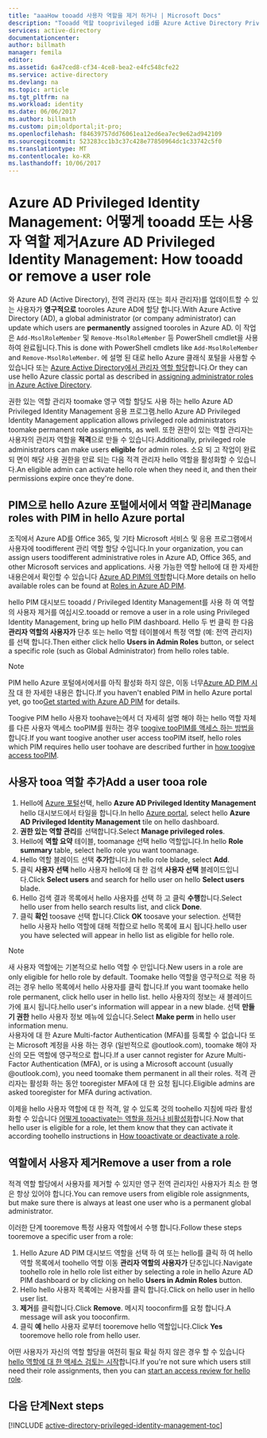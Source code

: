 ```yaml
---
title: "aaaHow tooadd 사용자 역할을 제거 하거나 | Microsoft Docs"
description: "Tooadd 역할 tooprivileged id를 Azure Active Directory Privileged Identity Management 응용 프로그램을 hello 하는 방법에 대해 알아봅니다."
services: active-directory
documentationcenter: 
author: billmath
manager: femila
editor: 
ms.assetid: 6a47ced8-cf34-4ce8-bea2-e4fc548cfe22
ms.service: active-directory
ms.devlang: na
ms.topic: article
ms.tgt_pltfrm: na
ms.workload: identity
ms.date: 06/06/2017
ms.author: billmath
ms.custom: pim;oldportal;it-pro;
ms.openlocfilehash: f84639757dd76061ea12ed6ea7ec9e62ad942109
ms.sourcegitcommit: 523283cc1b3c37c428e77850964dc1c33742c5f0
ms.translationtype: MT
ms.contentlocale: ko-KR
ms.lasthandoff: 10/06/2017
---
```

# <a name="azure-ad-privileged-identity-management-how-tooadd-or-remove-a-user-role"></a><span data-ttu-id="abb84-103">Azure AD Privileged Identity Management: 어떻게 tooadd 또는 사용자 역할 제거</span><span class="sxs-lookup"><span data-stu-id="abb84-103">Azure AD Privileged Identity Management: How tooadd or remove a user role</span></span>
<span data-ttu-id="abb84-104">와 Azure AD (Active Directory), 전역 관리자 (또는 회사 관리자)를 업데이트할 수 있는 사용자가 **영구적으로** tooroles Azure AD에 할당 합니다.</span><span class="sxs-lookup"><span data-stu-id="abb84-104">With Azure Active Directory (AD), a global administrator (or company administrator) can update which users are **permanently** assigned tooroles in Azure AD.</span></span> <span data-ttu-id="abb84-105">이 작업은 `Add-MsolRoleMember` 및 `Remove-MsolRoleMember` 등 PowerShell cmdlet을 사용하여 완료됩니다.</span><span class="sxs-lookup"><span data-stu-id="abb84-105">This is done with PowerShell cmdlets like `Add-MsolRoleMember` and `Remove-MsolRoleMember`.</span></span> <span data-ttu-id="abb84-106">에 설명 된 대로 hello Azure 클래식 포털을 사용할 수 있습니다 또는 [Azure Active Directory에서 관리자 역할 할당](active-directory-assign-admin-roles.md)합니다.</span><span class="sxs-lookup"><span data-stu-id="abb84-106">Or they can use hello Azure classic portal as described in [assigning administrator roles in Azure Active Directory](active-directory-assign-admin-roles.md).</span></span>

<span data-ttu-id="abb84-107">권한 있는 역할 관리자 toomake 영구 역할 할당도 사용 하는 hello Azure AD Privileged Identity Management 응용 프로그램.</span><span class="sxs-lookup"><span data-stu-id="abb84-107">hello Azure AD Privileged Identity Management application allows privileged role administrators toomake permanent role assignments, as well.</span></span> <span data-ttu-id="abb84-108">또한 권한이 있는 역할 관리자는 사용자의 관리자 역할을 **적격**으로 만들 수 있습니다.</span><span class="sxs-lookup"><span data-stu-id="abb84-108">Additionally, privileged role administrators can make users **eligible** for admin roles.</span></span> <span data-ttu-id="abb84-109">소요 되 고 작업이 완료 되 면이 해당 사용 권한을 만료 되는 다음 적격 관리자 hello 역할을 활성화할 수 있습니다.</span><span class="sxs-lookup"><span data-stu-id="abb84-109">An eligible admin can activate hello role when they need it, and then their permissions expire once they're done.</span></span>

## <a name="manage-roles-with-pim-in-hello-azure-portal"></a><span data-ttu-id="abb84-110">PIM으로 hello Azure 포털에서에서 역할 관리</span><span class="sxs-lookup"><span data-stu-id="abb84-110">Manage roles with PIM in hello Azure portal</span></span>
<span data-ttu-id="abb84-111">조직에서 Azure AD를 Office 365, 및 기타 Microsoft 서비스 및 응용 프로그램에서 사용자에 toodifferent 관리 역할 할당 수입니다.</span><span class="sxs-lookup"><span data-stu-id="abb84-111">In your organization, you can assign users toodifferent administrative roles in Azure AD, Office 365, and other Microsoft services and applications.</span></span>  <span data-ttu-id="abb84-112">사용 가능한 역할 hello에 대 한 자세한 내용은에서 확인할 수 있습니다 [Azure AD PIM의 역할](active-directory-privileged-identity-management-roles.md)합니다.</span><span class="sxs-lookup"><span data-stu-id="abb84-112">More details on hello available roles can be found at [Roles in Azure AD PIM](active-directory-privileged-identity-management-roles.md).</span></span>

<span data-ttu-id="abb84-113">hello PIM 대시보드 tooadd / Privileged Identity Management를 사용 하 여 역할의 사용자 제거를 여십시오.</span><span class="sxs-lookup"><span data-stu-id="abb84-113">tooadd or remove a user in a role using Privileged Identity Management, bring up hello PIM dashboard.</span></span> <span data-ttu-id="abb84-114">Hello 두 번 클릭 한 다음 **관리자 역할의 사용자가** 단추 또는 hello 역할 테이블에서 특정 역할 (예: 전역 관리자)를 선택 합니다.</span><span class="sxs-lookup"><span data-stu-id="abb84-114">Then either click hello **Users in Admin Roles** button, or select a specific role (such as Global Administrator) from hello roles table.</span></span>

> [!NOTE]
> <span data-ttu-id="abb84-115">PIM hello Azure 포털에서에서를 아직 활성화 하지 않은, 이동 너무[Azure AD PIM 시작](active-directory-privileged-identity-management-getting-started.md) 대 한 자세한 내용은 합니다.</span><span class="sxs-lookup"><span data-stu-id="abb84-115">If you haven't enabled PIM in hello Azure portal yet, go too[Get started with Azure AD PIM](active-directory-privileged-identity-management-getting-started.md) for details.</span></span>

<span data-ttu-id="abb84-116">Toogive PIM hello 사용자 toohave는에서 더 자세히 설명 해야 하는 hello 역할 자체를 다른 사용자 액세스 tooPIM를 원하는 경우 [toogive tooPIM를 액세스 하는 방법을](active-directory-privileged-identity-management-how-to-give-access-to-pim.md)합니다.</span><span class="sxs-lookup"><span data-stu-id="abb84-116">If you want toogive another user access tooPIM itself, hello roles which PIM requires hello user toohave are described further in [how toogive access tooPIM](active-directory-privileged-identity-management-how-to-give-access-to-pim.md).</span></span>

## <a name="add-a-user-tooa-role"></a><span data-ttu-id="abb84-117">사용자 tooa 역할 추가</span><span class="sxs-lookup"><span data-stu-id="abb84-117">Add a user tooa role</span></span>
1. <span data-ttu-id="abb84-118">Hello에 [Azure 포털](https://portal.azure.com/)선택, hello **Azure AD Privileged Identity Management** hello 대시보드에서 타일을 합니다.</span><span class="sxs-lookup"><span data-stu-id="abb84-118">In hello [Azure portal](https://portal.azure.com/), select hello **Azure AD Privileged Identity Management** tile on hello dashboard.</span></span>
2. <span data-ttu-id="abb84-119">**권한 있는 역할 관리**를 선택합니다.</span><span class="sxs-lookup"><span data-stu-id="abb84-119">Select **Manage privileged roles**.</span></span>
3. <span data-ttu-id="abb84-120">Hello에 **역할 요약** 테이블, toomanage 선택 hello 역할입니다.</span><span class="sxs-lookup"><span data-stu-id="abb84-120">In hello **Role summary** table, select hello role you want toomanage.</span></span>
4. <span data-ttu-id="abb84-121">Hello 역할 블레이드 선택 **추가**합니다.</span><span class="sxs-lookup"><span data-stu-id="abb84-121">In hello role blade, select **Add**.</span></span>
5. <span data-ttu-id="abb84-122">클릭 **사용자 선택** hello 사용자 hello에 대 한 검색 **사용자 선택** 블레이드입니다.</span><span class="sxs-lookup"><span data-stu-id="abb84-122">Click **Select users** and search for hello user on hello **Select users** blade.</span></span>  
6. <span data-ttu-id="abb84-123">Hello 검색 결과 목록에서 hello 사용자를 선택 하 고 클릭 **수행**합니다.</span><span class="sxs-lookup"><span data-stu-id="abb84-123">Select hello user from hello search results list, and click **Done**.</span></span>
7. <span data-ttu-id="abb84-124">클릭 **확인** toosave 선택 합니다.</span><span class="sxs-lookup"><span data-stu-id="abb84-124">Click **OK** toosave your selection.</span></span> <span data-ttu-id="abb84-125">선택한 hello 사용자 hello 역할에 대해 적합으로 hello 목록에 표시 됩니다.</span><span class="sxs-lookup"><span data-stu-id="abb84-125">hello user you have selected will appear in hello list as eligible for hello role.</span></span>

> [!NOTE]
> <span data-ttu-id="abb84-126">새 사용자 역할에는 기본적으로 hello 역할 수 만입니다.</span><span class="sxs-lookup"><span data-stu-id="abb84-126">New users in a role are only eligible for hello role by default.</span></span> <span data-ttu-id="abb84-127">Toomake hello 역할을 영구적으로 적용 하려는 경우 hello 목록에서 hello 사용자를 클릭 합니다.</span><span class="sxs-lookup"><span data-stu-id="abb84-127">If you want toomake hello role permanent, click hello user in hello list.</span></span> <span data-ttu-id="abb84-128">hello 사용자의 정보는 새 블레이드가에 표시 됩니다.</span><span class="sxs-lookup"><span data-stu-id="abb84-128">hello user's information will appear in a new blade.</span></span> <span data-ttu-id="abb84-129">선택 **만들기 권한** hello 사용자 정보 메뉴에 있습니다.</span><span class="sxs-lookup"><span data-stu-id="abb84-129">Select **Make perm** in hello user information menu.</span></span>  
> <span data-ttu-id="abb84-130">사용자에 대 한 Azure Multi-factor Authentication (MFA)를 등록할 수 없습니다 또는 Microsoft 계정을 사용 하는 경우 (일반적으로 @outlook.com), toomake 해야 자신의 모든 역할에 영구적으로 합니다.</span><span class="sxs-lookup"><span data-stu-id="abb84-130">If a user cannot register for Azure Multi-Factor Authentication (MFA), or is using a Microsoft account (usually @outlook.com), you need toomake them permanent in all their roles.</span></span> <span data-ttu-id="abb84-131">적격 관리자는 활성화 하는 동안 tooregister MFA에 대 한 요청 됩니다.</span><span class="sxs-lookup"><span data-stu-id="abb84-131">Eligible admins are asked tooregister for MFA during activation.</span></span>

<span data-ttu-id="abb84-132">이제을 hello 사용자 역할에 대 한 적격, 알 수 있도록 것의 toohello 지침에 따라 활성화할 수 있습니다 [어떻게 tooactivate는 역할을 하거나 비활성화](active-directory-privileged-identity-management-how-to-activate-role.md)합니다.</span><span class="sxs-lookup"><span data-stu-id="abb84-132">Now that hello user is eligible for a role, let them know that they can activate it according toohello instructions in [How tooactivate or deactivate a role](active-directory-privileged-identity-management-how-to-activate-role.md).</span></span>

## <a name="remove-a-user-from-a-role"></a><span data-ttu-id="abb84-133">역할에서 사용자 제거</span><span class="sxs-lookup"><span data-stu-id="abb84-133">Remove a user from a role</span></span>
<span data-ttu-id="abb84-134">적격 역할 할당에서 사용자를 제거할 수 있지만 영구 전역 관리자인 사용자가 최소 한 명은 항상 있어야 합니다.</span><span class="sxs-lookup"><span data-stu-id="abb84-134">You can remove users from eligible role assignments, but make sure there is always at least one user who is a permanent global administrator.</span></span>

<span data-ttu-id="abb84-135">이러한 단계 tooremove 특정 사용자 역할에서 수행 합니다.</span><span class="sxs-lookup"><span data-stu-id="abb84-135">Follow these steps tooremove a specific user from a role:</span></span>

1. <span data-ttu-id="abb84-136">Hello Azure AD PIM 대시보드 역할을 선택 하 여 또는 hello를 클릭 하 여 hello 역할 목록에서 toohello 역할 이동 **관리자 역할의 사용자가** 단추입니다.</span><span class="sxs-lookup"><span data-stu-id="abb84-136">Navigate toohello role in hello role list either by selecting a role in hello Azure AD PIM dashboard or by clicking on hello **Users in Admin Roles** button.</span></span>
2. <span data-ttu-id="abb84-137">Hello hello 사용자 목록에는 사용자를 클릭 합니다.</span><span class="sxs-lookup"><span data-stu-id="abb84-137">Click on hello user in hello user list.</span></span>
3. <span data-ttu-id="abb84-138">**제거**를 클릭합니다.</span><span class="sxs-lookup"><span data-stu-id="abb84-138">Click **Remove**.</span></span> <span data-ttu-id="abb84-139">메시지 tooconfirm를 요청 합니다.</span><span class="sxs-lookup"><span data-stu-id="abb84-139">A message will ask you tooconfirm.</span></span>
4. <span data-ttu-id="abb84-140">클릭 **예** hello 사용자 로부터 tooremove hello 역할입니다.</span><span class="sxs-lookup"><span data-stu-id="abb84-140">Click **Yes** tooremove hello role from hello user.</span></span>

<span data-ttu-id="abb84-141">어떤 사용자가 자신의 역할 할당을 여전히 필요 확실 하지 않은 경우 할 수 있습니다 [hello 역할에 대 한 액세스 검토는 시작](active-directory-privileged-identity-management-how-to-start-security-review.md)합니다.</span><span class="sxs-lookup"><span data-stu-id="abb84-141">If you're not sure which users still need their role assignments, then you can [start an access review for hello role](active-directory-privileged-identity-management-how-to-start-security-review.md).</span></span>

## <a name="next-steps"></a><span data-ttu-id="abb84-142">다음 단계</span><span class="sxs-lookup"><span data-stu-id="abb84-142">Next steps</span></span>
[!INCLUDE [active-directory-privileged-identity-management-toc](../../includes/active-directory-privileged-identity-management-toc.md)]

